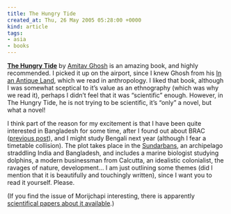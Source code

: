 ```yaml
---
title: The Hungry Tide
created_at: Thu, 26 May 2005 05:28:00 +0000
kind: article
tags:
- asia
- books
---
```


**[The Hungry
Tide](http://www.harpercollins.com.au/title.cfm?ISBN=0007179871&Author=0016773)**
by [Amitav Ghosh](http://www.amitavghosh.com/) is an amazing book, and
highly recommended. I picked it up on the airport, since I knew Ghosh
from his [In an Antique
Land](http://www.amazon.com/exec/obidos/tg/detail/-/0679727833?v=glance),
which we read in anthropology. I liked that book, although I was
somewhat sceptical to it’s value as an ethnography (which was why we
read it), perhaps I didn’t feel that it was “scientific” enough.
However, in The Hungry Tide, he is not trying to be scientific, it’s
“only” a novel, but what a novel!

I think part of the reason for my excitement is that I have been quite
interested in Bangladesh for some time, after I found out about BRAC
([previous post](http://houshuang.org/blog/2005/04/29/brac-2/)), and I
might study Bengali next year (although I fear a timetable collision).
The plot takes place in the
[Sundarbans](http://en.wikipedia.org/wiki/The_Sundarbans), an
archipelago straddling India and Bangladesh, and includes a marine
biologist studying dolphins, a modern businessman from Calcutta, an
idealistic colonialist, the ravages of nature, development… I am just
outlining some themes (did I mention that it is beautifully and
touchingly written), since I want you to read it yourself. Please.

(If you find the issue of Morijchapi interesting, there is apparently
[scientifical papers about it
available](http://locana.blogspot.com/2005/05/amra-kara-bastuhara.html).)
